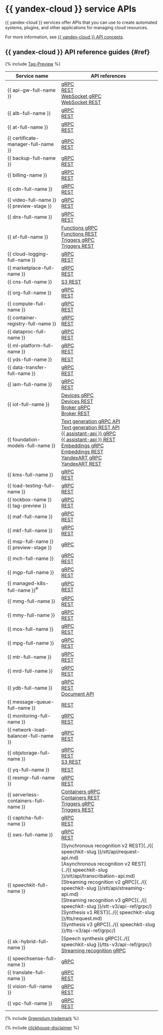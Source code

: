 # {{ yandex-cloud }} service APIs

{{ yandex-cloud }} services offer APIs that you can use to create automated systems, plugins, and other applications for managing cloud resources.

For more information, see [{{ yandex-cloud }} API concepts](../api-design-guide/).

## {{ yandex-cloud }} API reference guides {#ref}

{% include [Tag-Preview](../_includes/tag-preview.md) %}


| Service name | API references |
| ---------------- | --------------- |
| {{ api-gw-full-name }}                  | [gRPC](../api-gateway/apigateway/api-ref/grpc/)<br>[REST](../api-gateway/apigateway/api-ref/)<br>[WebSocket gRPC](../api-gateway/apigateway/websocket/api-ref/grpc/)<br>[WebSocket REST](../api-gateway/apigateway/websocket/api-ref/) |
| {{ alb-full-name }}                     | [gRPC](../application-load-balancer/api-ref/grpc/)<br>[REST](../application-load-balancer/api-ref/) |
| {{ at-full-name }}                      | [gRPC](../audit-trails/api-ref/grpc)<br>[REST](../audit-trails/api-ref/) |
| {{ certificate-manager-full-name }}     | [gRPC](../certificate-manager/api-ref/grpc/)<br>[REST](../certificate-manager/api-ref/) |
| {{ backup-full-name }}                  | [gRPC](../backup/backup/api-ref/grpc/)<br>[REST](../backup/backup/api-ref/) |
| {{ billing-name }}                      | [gRPC](../billing/api-ref/grpc/)<br>[REST](../billing/api-ref/) |
| {{ cdn-full-name }}                     | [gRPC](../cdn/api-ref/grpc/)<br>[REST](../cdn/api-ref/) |
| {{ video-full-name }} {{ preview-stage }} | [gRPC](../video/api-ref/grpc/)<br>[REST](../video/api-ref/) |
| {{ dns-full-name }}                     | [gRPC](../dns/api-ref/grpc/)<br>[REST](../dns/api-ref/) |
| {{ sf-full-name }}                      | [Functions gRPC](../functions/functions/api-ref/grpc/)<br>[Functions REST](../functions/functions/api-ref/)<br>[Triggers gRPC](../functions/triggers/api-ref/grpc/)<br>[Triggers REST](../functions/triggers/api-ref/) |
| {{ cloud-logging-full-name }}           | [gRPC](../logging/api-ref/grpc/)<br>[REST](../logging/api-ref/) |
| {{ marketplace-full-name }}             | [gRPC](../marketplace/metering/api-ref/grpc/)<br>[REST](../marketplace/api-ref/quickstart.md) |
| {{ cns-full-name }}                     | [S3 REST](../notifications/api-ref/) |
| {{ org-full-name }}                     | [gRPC](../organization/api-ref/grpc/)<br>[REST](../organization/api-ref/) |
| {{ compute-full-name }}                 | [gRPC](../compute/api-ref/grpc/)<br>[REST](../compute/api-ref/) |
| {{ container-registry-full-name }}      | [gRPC](../container-registry/api-ref/grpc/)<br>[REST](../container-registry/api-ref/) |
| {{ dataproc-full-name }}                | [gRPC](../data-proc/api-ref/grpc/)<br>[REST](../data-proc/api-ref/) |
| {{ ml-platform-full-name }}             | [gRPC](../datasphere/api-ref/grpc/)<br>[REST](../datasphere/api-ref/) |
| {{ yds-full-name }}                     | [REST](../data-streams/kinesisapi/api-ref.md) |
| {{ data-transfer-full-name }}           | [gRPC](../data-transfer/api-ref/grpc/)<br>[REST](../data-transfer/api-ref/) |
| {{ iam-full-name }}                     | [gRPC](../iam/api-ref/grpc/)<br>[REST](../iam/api-ref/) |
| {{ iot-full-name }}                     | [Devices gRPC](../iot-core/api-ref/grpc/)<br>[Devices REST](../iot-core/api-ref/)<br>[Broker gRPC](../iot-core/broker/api-ref/grpc/)<br>[Broker REST](../iot-core/broker/api-ref/) |
| {{ foundation-models-full-name }}       | [Text generation gRPC API](../foundation-models/text-generation/api-ref/grpc/)<br>[Text generation REST API](../foundation-models/text-generation/api-ref/)<br>[{{ assistant-api }} gRPC](../foundation-models/assistants/api-ref/grpc/)<br>[{{ assistant-api }} REST](../foundation-models/assistants/api-ref/)<br>[Embeddings gRPC](../foundation-models/embeddings/api-ref/grpc/)<br>[Embeddings REST](../foundation-models/embeddings/api-ref/)<br>[YandexART gRPC](../foundation-models/image-generation/api-ref/grpc/)<br>[YandexART REST](../foundation-models/image-generation/api-ref/) |
| {{ kms-full-name }}                     | [gRPC](../kms/api-ref/grpc/)<br>[REST](../kms/api-ref/) |
| {{ load-testing-full-name }}            | [gRPC](../load-testing/user/api-ref/grpc/)<br>[REST](../load-testing/user/api-ref/) |
| {{ lockbox-name }} {{ tag-preview }} | [gRPC](../lockbox/api-ref/grpc/)<br>[REST](../lockbox/api-ref/) |
| {{ maf-full-name }}                     | [gRPC](../managed-airflow/api-ref/grpc/)<br>[REST](../managed-airflow/api-ref/) |
| {{ mkf-full-name }}                     | [gRPC](../managed-kafka/api-ref/grpc/)<br>[REST](../managed-kafka/api-ref/) |
| {{ msp-full-name }} {{ preview-stage }} | [gRPC](../managed-spark/api-ref/grpc/) |
| {{ mch-full-name }}                     | [gRPC](../managed-clickhouse/api-ref/grpc/)<br>[REST](../managed-clickhouse/api-ref/) |
| {{ mgp-full-name }}                     | [gRPC](../managed-greenplum/api-ref/grpc/)<br>[REST](../managed-greenplum/api-ref/) |
| {{ managed-k8s-full-name }}<sup>®</sup> | [gRPC](../managed-kubernetes/managed-kubernetes/api-ref/grpc/)<br>[REST](../managed-kubernetes/managed-kubernetes/api-ref/) |
| {{ mmg-full-name }}                     | [gRPC](../managed-mongodb/api-ref/grpc/)<br>[REST](../managed-mongodb/api-ref/) |
| {{ mmy-full-name }}                     | [gRPC](../managed-mysql/api-ref/grpc/)<br>[REST](../managed-mysql/api-ref/) |
| {{ mos-full-name }}                     | [gRPC](../managed-opensearch/api-ref/grpc/)<br>[REST](../managed-opensearch/api-ref/) |
| {{ mpg-full-name }}                     | [gRPC](../managed-postgresql/api-ref/grpc/)<br>[REST](../managed-postgresql/api-ref/) |
| {{ mtr-full-name }}                     | [gRPC](../managed-trino/api-ref/grpc/)<br>[REST](../managed-trino/api-ref/) |
| {{ mrd-full-name }}                     | [gRPC](../managed-redis/api-ref/grpc/)<br>[REST](../managed-redis/api-ref/) |
| {{ ydb-full-name }}                     | [gRPC](../ydb/api-ref/grpc/)<br>[REST](../ydb/api-ref/)<br>[Document API](../ydb/docapi/api-ref/) |
| {{ message-queue-full-name }}           | [REST](../message-queue/api-ref/) |
| {{ monitoring-full-name }}              | [gRPC](../monitoring/api-ref/api-ref-grpc/)<br>[REST](../monitoring/api-ref/) |
| {{ network-load-balancer-full-name }}   | [gRPC](../network-load-balancer/api-ref/grpc/)<br>[REST](../network-load-balancer/api-ref/) |
| {{ objstorage-full-name }}              | [gRPC](../storage/api-ref/grpc/)<br>[REST](../storage/api-ref/)<br>[S3 REST](../storage/s3/) |
| {{ yq-full-name }}                      | [REST](../query/api/) |
| {{ resmgr-full-name }}                  | [gRPC](../resource-manager/api-ref/grpc/)<br>[REST](../resource-manager/api-ref/) |
| {{ serverless-containers-full-name }}   | [Containers gRPC](../serverless-containers/containers/api-ref/grpc/)<br>[Containers REST](../serverless-containers/containers/api-ref/)<br>[Triggers gRPC](../serverless-containers/triggers/api-ref/grpc/)<br>[Triggers REST](../serverless-containers/triggers/api-ref/) |
| {{ captcha-full-name }}                 | [gRPC](../smartcaptcha/api-ref/grpc/)<br>[REST](../smartcaptcha/api-ref/) |
| {{ sws-full-name }}                     | [gRPC](../smartwebsecurity/api-ref/grpc/)<br>[REST](../smartwebsecurity/api-ref/) |
| {{ speechkit-full-name }}               | [Synchronous recognition v2 REST](../{{ speechkit-slug }}/stt/api/request-api.md)<br>[Asynchronous recognition v2 REST](../{{ speechkit-slug }}/stt/api/transcribation-api.md)<br>[Streaming recognition v2 gRPC](../{{ speechkit-slug }}/stt/api/streaming-api.md)<br>[Streaming recognition v3 gRPC](../{{ speechkit-slug }}/stt-v3/api-ref/grpc/)<br>[Synthesis v1 REST](../{{ speechkit-slug }}/tts/request.md)<br>[Synthesis v3 gRPC](../{{ speechkit-slug }}/tts-v3/api-ref/grpc/) |
| {{ sk-hybrid-full-name }}               | [Speech synthesis gRPC](../{{ speechkit-slug }}/tts-v3/api-ref/grpc/)<br>[Streaming recognition gRPC](../speechkit-hybrid/api-ref/stt/v3/grpc/) |
| {{ speechsense-full-name }}             | [gRPC](../speechsense/api-ref/grpc/) |
| {{ translate-full-name }}               | [gRPC](../translate/api-ref/grpc/)<br>[REST](../translate/api-ref/) |
| {{ vision-full-name }}                  | [gRPC](../vision/ocr/api-ref/grpc/)<br>[REST](../vision/ocr/api-ref/) |
| {{ vpc-full-name }}                     | [gRPC](../vpc/api-ref/grpc/)<br>[REST](../vpc/api-ref/) |

{% include [Greenplum trademark](../_includes/mdb/mgp/trademark.md) %}

{% include [clickhouse-disclaimer](../_includes/clickhouse-disclaimer.md) %}